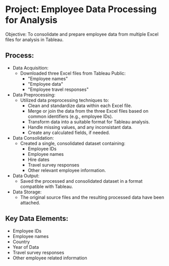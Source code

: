# Project: Employee Data Processing for Analysis
 Objective: To consolidate and prepare employee data from multiple Excel files for analysis in Tableau.
## Process:
 * Data Acquisition:
   * Downloaded three Excel files from Tableau Public:
     * "Employee names"
     * "Employee data"
     * "Employee travel responses"
 * Data Preprocessing:
   * Utilized data preprocessing techniques to:
     * Clean and standardize data within each Excel file.
     * Merge or join the data from the three Excel files based on common identifiers (e.g., employee IDs).
     * Transform data into a suitable format for Tableau analysis.
     * Handle missing values, and any inconsistant data.
     * Create any calculated fields, if needed.
 * Data Consolidation:
   * Created a single, consolidated dataset containing:
     * Employee IDs
     * Employee names
     * Hire dates
     * Travel survey responses
     * Other relevant employee information.
 * Data Output:
   * Saved the processed and consolidated dataset in a format compatible with Tableau. 
 * Data Storage:
   * The original source files and the resulting processed data have been attached.
## Key Data Elements:
 * Employee IDs
 * Employee names
 * Country
 * Year of Data
 * Travel survey responses
 * Other employee related information
